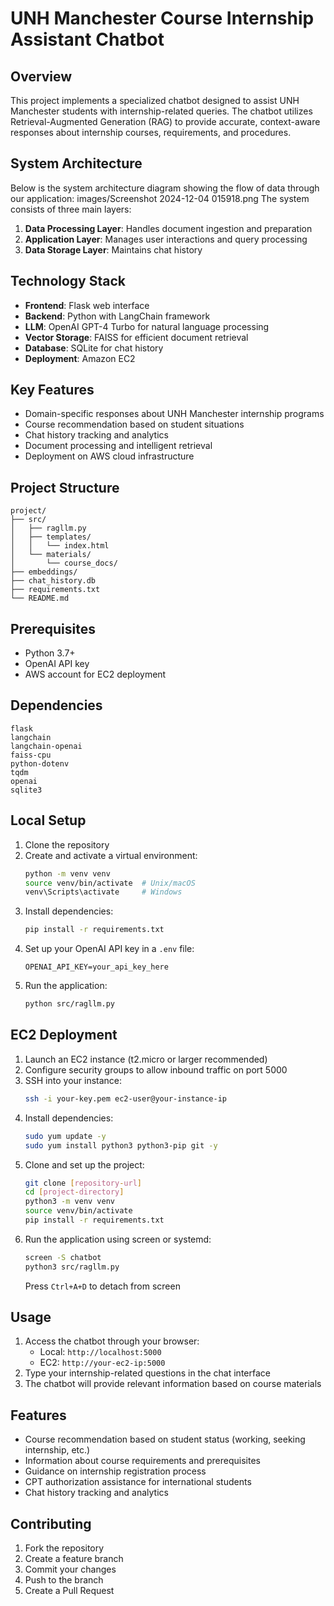 # UNH Manchester Course Internship Assistant Chatbot

## Overview
This project implements a specialized chatbot designed to assist UNH Manchester students with internship-related queries. The chatbot utilizes Retrieval-Augmented Generation (RAG) to provide accurate, context-aware responses about internship courses, requirements, and procedures.

## System Architecture
Below is the system architecture diagram showing the flow of data through our application:
images/Screenshot 2024-12-04 015918.png
The system consists of three main layers:
1. **Data Processing Layer**: Handles document ingestion and preparation
2. **Application Layer**: Manages user interactions and query processing
3. **Data Storage Layer**: Maintains chat history
## Technology Stack
- **Frontend**: Flask web interface
- **Backend**: Python with LangChain framework
- **LLM**: OpenAI GPT-4 Turbo for natural language processing
- **Vector Storage**: FAISS for efficient document retrieval
- **Database**: SQLite for chat history
- **Deployment**: Amazon EC2

## Key Features
- Domain-specific responses about UNH Manchester internship programs
- Course recommendation based on student situations
- Chat history tracking and analytics
- Document processing and intelligent retrieval
- Deployment on AWS cloud infrastructure

## Project Structure
```
project/
├── src/
│   ├── ragllm.py
│   ├── templates/
│   │   └── index.html
│   └── materials/
│       └── course_docs/
├── embeddings/
├── chat_history.db
├── requirements.txt
└── README.md
```

## Prerequisites
- Python 3.7+
- OpenAI API key
- AWS account for EC2 deployment

## Dependencies
```
flask
langchain
langchain-openai
faiss-cpu
python-dotenv
tqdm
openai
sqlite3
```

## Local Setup
1. Clone the repository
2. Create and activate a virtual environment:
   ```bash
   python -m venv venv
   source venv/bin/activate  # Unix/macOS
   venv\Scripts\activate     # Windows
   ```
3. Install dependencies:
   ```bash
   pip install -r requirements.txt
   ```
4. Set up your OpenAI API key in a `.env` file:
   ```
   OPENAI_API_KEY=your_api_key_here
   ```
5. Run the application:
   ```bash
   python src/ragllm.py
   ```

## EC2 Deployment
1. Launch an EC2 instance (t2.micro or larger recommended)
2. Configure security groups to allow inbound traffic on port 5000
3. SSH into your instance:
   ```bash
   ssh -i your-key.pem ec2-user@your-instance-ip
   ```
4. Install dependencies:
   ```bash
   sudo yum update -y
   sudo yum install python3 python3-pip git -y
   ```
5. Clone and set up the project:
   ```bash
   git clone [repository-url]
   cd [project-directory]
   python3 -m venv venv
   source venv/bin/activate
   pip install -r requirements.txt
   ```
6. Run the application using screen or systemd:
   ```bash
   screen -S chatbot
   python3 src/ragllm.py
   ```
   Press `Ctrl+A+D` to detach from screen

## Usage
1. Access the chatbot through your browser:
   - Local: `http://localhost:5000`
   - EC2: `http://your-ec2-ip:5000`
2. Type your internship-related questions in the chat interface
3. The chatbot will provide relevant information based on course materials

## Features
- Course recommendation based on student status (working, seeking internship, etc.)
- Information about course requirements and prerequisites
- Guidance on internship registration process
- CPT authorization assistance for international students
- Chat history tracking and analytics

## Contributing
1. Fork the repository
2. Create a feature branch
3. Commit your changes
4. Push to the branch
5. Create a Pull Request

